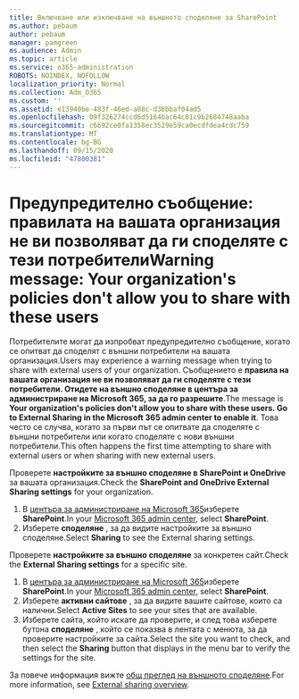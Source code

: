 ```yaml
---
title: Включване или изключване на външното споделяне за SharePoint
ms.author: pebaum
author: pebaum
manager: pamgreen
ms.audience: Admin
ms.topic: article
ms.service: o365-administration
ROBOTS: NOINDEX, NOFOLLOW
localization_priority: Normal
ms.collection: Adm_O365
ms.custom: ''
ms.assetid: e13940be-483f-46ed-a88c-d36bbaf04ad5
ms.openlocfilehash: 09f326274ccd6d5164bac64c81c9b2684748aaba
ms.sourcegitcommit: c6692ce0fa1358ec3529e59ca0ecdfdea4cdc759
ms.translationtype: MT
ms.contentlocale: bg-BG
ms.lasthandoff: 09/15/2020
ms.locfileid: "47800381"
---
```

# <a name="warning-message-your-organizations-policies-dont-allow-you-to-share-with-these-users"></a><span data-ttu-id="12ef9-102">Предупредително съобщение: правилата на вашата организация не ви позволяват да ги споделяте с тези потребители</span><span class="sxs-lookup"><span data-stu-id="12ef9-102">Warning message: Your organization's policies don't allow you to share with these users</span></span>

<span data-ttu-id="12ef9-103">Потребителите могат да изпробват предупредително съобщение, когато се опитват да споделят с външни потребители на вашата организация.</span><span class="sxs-lookup"><span data-stu-id="12ef9-103">Users may experience a warning message when trying to share with external users of your organization.</span></span> <span data-ttu-id="12ef9-104">Съобщението е **правила на вашата организация не ви позволяват да ги споделяте с тези потребители. Отидете на външно споделяне в центъра за администриране на Microsoft 365, за да го разрешите**.</span><span class="sxs-lookup"><span data-stu-id="12ef9-104">The message is **Your organization's policies don't allow you to share with these users. Go to External Sharing in the Microsoft 365 admin center to enable it**.</span></span> <span data-ttu-id="12ef9-105">Това често се случва, когато за първи път се опитвате да споделяте с външни потребители или когато споделяте с нови външни потребители.</span><span class="sxs-lookup"><span data-stu-id="12ef9-105">This often happens the first time attempting to share with external users or when sharing with new external users.</span></span>

<span data-ttu-id="12ef9-106">Проверете **настройките за външно споделяне в SharePoint и OneDrive** за вашата организация.</span><span class="sxs-lookup"><span data-stu-id="12ef9-106">Check the **SharePoint and OneDrive External Sharing settings** for your organization.</span></span>

1. <span data-ttu-id="12ef9-107">В [центъра за администриране на Microsoft 365](https://admin.microsoft.com/AdminPortal/Home#/homepage">https://admin.microsoft.com/)изберете **SharePoint**.</span><span class="sxs-lookup"><span data-stu-id="12ef9-107">In your [Microsoft 365 admin center](https://admin.microsoft.com/AdminPortal/Home#/homepage">https://admin.microsoft.com/), select **SharePoint**.</span></span>
3. <span data-ttu-id="12ef9-108">Изберете **споделяне** , за да видите настройките за външно споделяне.</span><span class="sxs-lookup"><span data-stu-id="12ef9-108">Select **Sharing** to see the External sharing settings.</span></span>

<span data-ttu-id="12ef9-109">Проверете **настройките за външно споделяне** за конкретен сайт.</span><span class="sxs-lookup"><span data-stu-id="12ef9-109">Check the **External Sharing settings** for a specific site.</span></span>

1. <span data-ttu-id="12ef9-110">В [центъра за администриране на Microsoft 365](https://admin.microsoft.com/AdminPortal/Home#/homepage">https://admin.microsoft.com/)изберете **SharePoint**.</span><span class="sxs-lookup"><span data-stu-id="12ef9-110">In your [Microsoft 365 admin center](https://admin.microsoft.com/AdminPortal/Home#/homepage">https://admin.microsoft.com/), select **SharePoint**.</span></span>
2. <span data-ttu-id="12ef9-111">Изберете **активни сайтове** , за да видите вашите сайтове, които са налични.</span><span class="sxs-lookup"><span data-stu-id="12ef9-111">Select **Active Sites** to see your sites that are available.</span></span>
3. <span data-ttu-id="12ef9-112">Изберете сайта, който искате да проверите, и след това изберете бутона **споделяне** , който се показва в лентата с менюта, за да проверите настройките за сайта.</span><span class="sxs-lookup"><span data-stu-id="12ef9-112">Select the site you want to check, and then select the **Sharing** button that displays in the menu bar to verify the settings for the site.</span></span>

<span data-ttu-id="12ef9-113">За повече информация вижте [общ преглед на външното споделяне](https://docs.microsoft.com/sharepoint/external-sharing-overview).</span><span class="sxs-lookup"><span data-stu-id="12ef9-113">For more information, see [External sharing overview](https://docs.microsoft.com/sharepoint/external-sharing-overview).</span></span>